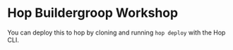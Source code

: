 # Hop Buildergroop Workshop

You can deploy this to hop by cloning and running `hop deploy` with the Hop CLI.
